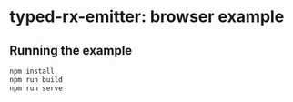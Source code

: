 # typed-rx-emitter: browser example

## Running the example

```sh
npm install
npm run build
npm run serve
```
